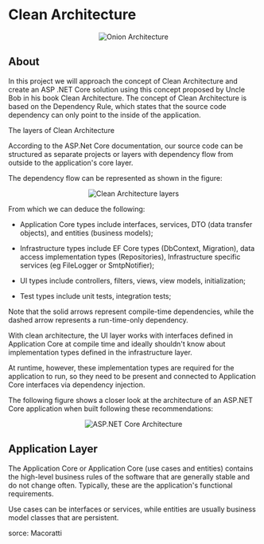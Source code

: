 # Clean Architecture

<p align="center">
  <img src="https://www.macoratti.net/20/10/aspc_cleanarq11.jpg" alt="Onion Architecture"/>
</p>

## About <a name = "about"></a>

In this project we will approach the concept of Clean Architecture and create an ASP .NET Core solution using this concept proposed by Uncle Bob in his book Clean Architecture.
The concept of Clean Architecture is based on the Dependency Rule, which states that the source code dependency can only point to the inside of the application.

The layers of Clean Architecture

According to the ASP.Net Core documentation, our source code can be structured as separate projects or layers with dependency flow from outside to the application's core layer.

The dependency flow can be represented as shown in the figure:
<p align="center">
  <img src="https://www.macoratti.net/20/10/aspc_cleanarq12.jpg" alt="Clean Architecture layers"/>
</p>

From which we can deduce the following:

- Application Core types include interfaces, services, DTO (data transfer objects), and entities (business models);
 
- Infrastructure types include EF Core types (DbContext, Migration), data access implementation types (Repositories), Infrastructure specific services (eg FileLogger or SmtpNotifier);
 
- UI types include controllers, filters, views, view models, initialization;
 
- Test types include unit tests, integration tests;

Note that the solid arrows represent compile-time dependencies, while the dashed arrow represents a run-time-only dependency.

With clean architecture, the UI layer works with interfaces defined in Application Core at compile time and ideally shouldn't know about implementation types defined in the infrastructure layer.

At runtime, however, these implementation types are required for the application to run, so they need to be present and connected to Application Core interfaces via dependency injection.

The following figure shows a closer look at the architecture of an ASP.NET Core application when built following these recommendations:

<p align="center">
  <img src="https://www.macoratti.net/20/10/aspc_cleanarq18.png" alt="ASP.NET Core Architecture"/>
</p>

## Application Layer <a name = "application_layer"></a>

The Application Core or Application Core (use cases and entities) contains the high-level business rules of the software that are generally stable and do not change often. Typically, these are the application's functional requirements.

Use cases can be interfaces or services, while entities are usually business model classes that are persistent.

sorce: Macoratti
